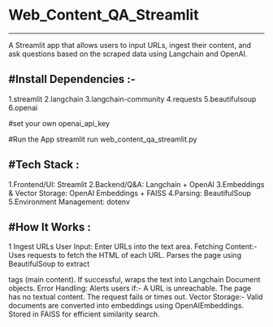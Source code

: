 # Web_Content_QA_Streamlit
--------------------------

A Streamlit app that allows users to input URLs, ingest their content, and ask questions based on the scraped data using Langchain and OpenAI.

#Install Dependencies :-
------------------------

1.streamlit
2.langchain
3.langchain-community
4.requests
5.beautifulsoup
6.openai

#set your own openai_api_key

#Run the App
streamlit run web_content_qa_streamlit.py

#Tech Stack :
--------------
1.Frontend/UI: Streamlit
2.Backend/Q&A: Langchain + OpenAI
3.Embeddings & Vector Storage: OpenAI Embeddings + FAISS
4.Parsing: BeautifulSoup
5.Environment Management: dotenv

 #How It Works :
 ---------------
1️ Ingest URLs
User Input: Enter URLs into the text area.
Fetching Content:-
     Uses requests to fetch the HTML of each URL.
     Parses the page using BeautifulSoup to extract <p> tags (main content).
     If successful, wraps the text into Langchain Document objects.
Error Handling:
Alerts users if:-
    A URL is unreachable.
    The page has no textual content.
    The request fails or times out.
Vector Storage:-
    Valid documents are converted into embeddings using OpenAIEmbeddings.
    Stored in FAISS for efficient similarity search.

    
